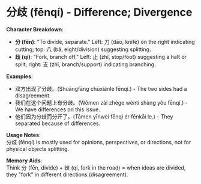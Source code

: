 # **分歧 (fēnqí) - Difference; Divergence**

**Character Breakdown**:  
- **分 (fēn)**: "To divide, separate." Left: 刀 (dāo, knife) on the right indicating cutting; top: 八 (bā, eight/division) suggesting splitting.  
- **歧 (qí)**: "Fork, branch off." Left: 止 (zhǐ, stop/foot) suggesting a halt or split; right: 支 (zhī, branch/support) indicating branching.

**Examples**:  
- 双方出现了分歧。(Shuāngfāng chūxiànle fēnqí.) - The two sides had a disagreement.  
- 我们在这个问题上有分歧。(Wǒmen zài zhège wèntí shàng yǒu fēnqí.) - We have differences on this issue.  
- 他们因为分歧而分开了。(Tāmen yīnwèi fēnqí ér fēnkāi le.) - They separated because of differences.

**Usage Notes**:  
分歧 (fēnqí) is mostly used for opinions, perspectives, or directions, not for physical objects splitting.

**Memory Aids**:  
Think 分 (fēn, divide) + 歧 (qí, fork in the road) = when ideas are divided, they "fork" in different directions (disagreement).